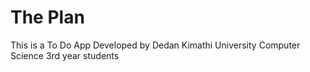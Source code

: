 # The Plan
This is a To Do App Developed by Dedan Kimathi University Computer Science 3rd year students

